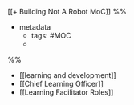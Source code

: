 [[+ Building Not A Robot MoC]]
%% 
- metadata
	- tags:  #MOC 
	- 
%%
- [[learning and development]]
 - [[Chief Learning Officer]]
 - [[Learning Facilitator Roles]]